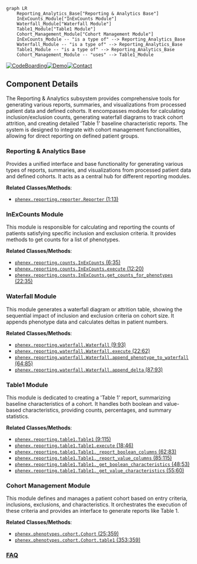 ```mermaid
graph LR
    Reporting_Analytics_Base["Reporting & Analytics Base"]
    InExCounts_Module["InExCounts Module"]
    Waterfall_Module["Waterfall Module"]
    Table1_Module["Table1 Module"]
    Cohort_Management_Module["Cohort Management Module"]
    InExCounts_Module -- "is a type of" --> Reporting_Analytics_Base
    Waterfall_Module -- "is a type of" --> Reporting_Analytics_Base
    Table1_Module -- "is a type of" --> Reporting_Analytics_Base
    Cohort_Management_Module -- "uses" --> Table1_Module
```
[![CodeBoarding](https://img.shields.io/badge/Generated%20by-CodeBoarding-9cf?style=flat-square)](https://github.com/CodeBoarding/GeneratedOnBoardings)[![Demo](https://img.shields.io/badge/Try%20our-Demo-blue?style=flat-square)](https://www.codeboarding.org/demo)[![Contact](https://img.shields.io/badge/Contact%20us%20-%20contact@codeboarding.org-lightgrey?style=flat-square)](mailto:contact@codeboarding.org)

## Component Details

The Reporting & Analytics subsystem provides comprehensive tools for generating various reports, summaries, and visualizations from processed patient data and defined cohorts. It encompasses modules for calculating inclusion/exclusion counts, generating waterfall diagrams to track cohort attrition, and creating detailed 'Table 1' baseline characteristic reports. The system is designed to integrate with cohort management functionalities, allowing for direct reporting on defined patient groups.

### Reporting & Analytics Base
Provides a unified interface and base functionality for generating various types of reports, summaries, and visualizations from processed patient data and defined cohorts. It acts as a central hub for different reporting modules.


**Related Classes/Methods**:

- <a href="https://github.com/Bayer-Group/PhenEx/blob/master/phenex/reporting/reporter.py#L1-L13" target="_blank" rel="noopener noreferrer">`phenex.reporting.reporter.Reporter` (1:13)</a>


### InExCounts Module
This module is responsible for calculating and reporting the counts of patients satisfying specific inclusion and exclusion criteria. It provides methods to get counts for a list of phenotypes.


**Related Classes/Methods**:

- <a href="https://github.com/Bayer-Group/PhenEx/blob/master/phenex/reporting/counts.py#L6-L35" target="_blank" rel="noopener noreferrer">`phenex.reporting.counts.InExCounts` (6:35)</a>
- <a href="https://github.com/Bayer-Group/PhenEx/blob/master/phenex/reporting/counts.py#L12-L20" target="_blank" rel="noopener noreferrer">`phenex.reporting.counts.InExCounts.execute` (12:20)</a>
- <a href="https://github.com/Bayer-Group/PhenEx/blob/master/phenex/reporting/counts.py#L22-L35" target="_blank" rel="noopener noreferrer">`phenex.reporting.counts.InExCounts.get_counts_for_phenotypes` (22:35)</a>


### Waterfall Module
This module generates a waterfall diagram or attrition table, showing the sequential impact of inclusion and exclusion criteria on cohort size. It appends phenotype data and calculates deltas in patient numbers.


**Related Classes/Methods**:

- <a href="https://github.com/Bayer-Group/PhenEx/blob/master/phenex/reporting/waterfall.py#L9-L93" target="_blank" rel="noopener noreferrer">`phenex.reporting.waterfall.Waterfall` (9:93)</a>
- <a href="https://github.com/Bayer-Group/PhenEx/blob/master/phenex/reporting/waterfall.py#L22-L62" target="_blank" rel="noopener noreferrer">`phenex.reporting.waterfall.Waterfall.execute` (22:62)</a>
- <a href="https://github.com/Bayer-Group/PhenEx/blob/master/phenex/reporting/waterfall.py#L64-L85" target="_blank" rel="noopener noreferrer">`phenex.reporting.waterfall.Waterfall.append_phenotype_to_waterfall` (64:85)</a>
- <a href="https://github.com/Bayer-Group/PhenEx/blob/master/phenex/reporting/waterfall.py#L87-L93" target="_blank" rel="noopener noreferrer">`phenex.reporting.waterfall.Waterfall.append_delta` (87:93)</a>


### Table1 Module
This module is dedicated to creating a 'Table 1' report, summarizing baseline characteristics of a cohort. It handles both boolean and value-based characteristics, providing counts, percentages, and summary statistics.


**Related Classes/Methods**:

- <a href="https://github.com/Bayer-Group/PhenEx/blob/master/phenex/reporting/table1.py#L9-L115" target="_blank" rel="noopener noreferrer">`phenex.reporting.table1.Table1` (9:115)</a>
- <a href="https://github.com/Bayer-Group/PhenEx/blob/master/phenex/reporting/table1.py#L18-L46" target="_blank" rel="noopener noreferrer">`phenex.reporting.table1.Table1.execute` (18:46)</a>
- <a href="https://github.com/Bayer-Group/PhenEx/blob/master/phenex/reporting/table1.py#L62-L83" target="_blank" rel="noopener noreferrer">`phenex.reporting.table1.Table1._report_boolean_columns` (62:83)</a>
- <a href="https://github.com/Bayer-Group/PhenEx/blob/master/phenex/reporting/table1.py#L85-L115" target="_blank" rel="noopener noreferrer">`phenex.reporting.table1.Table1._report_value_columns` (85:115)</a>
- <a href="https://github.com/Bayer-Group/PhenEx/blob/master/phenex/reporting/table1.py#L48-L53" target="_blank" rel="noopener noreferrer">`phenex.reporting.table1.Table1._get_boolean_characteristics` (48:53)</a>
- <a href="https://github.com/Bayer-Group/PhenEx/blob/master/phenex/reporting/table1.py#L55-L60" target="_blank" rel="noopener noreferrer">`phenex.reporting.table1.Table1._get_value_characteristics` (55:60)</a>


### Cohort Management Module
This module defines and manages a patient cohort based on entry criteria, inclusions, exclusions, and characteristics. It orchestrates the execution of these criteria and provides an interface to generate reports like Table 1.


**Related Classes/Methods**:

- <a href="https://github.com/Bayer-Group/PhenEx/blob/master/phenex/phenotypes/cohort.py#L25-L359" target="_blank" rel="noopener noreferrer">`phenex.phenotypes.cohort.Cohort` (25:359)</a>
- <a href="https://github.com/Bayer-Group/PhenEx/blob/master/phenex/phenotypes/cohort.py#L353-L359" target="_blank" rel="noopener noreferrer">`phenex.phenotypes.cohort.Cohort.table1` (353:359)</a>




### [FAQ](https://github.com/CodeBoarding/GeneratedOnBoardings/tree/main?tab=readme-ov-file#faq)